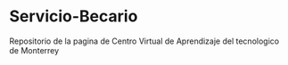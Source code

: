 # Servicio-Becario

Repositorio de la pagina de Centro Virtual de Aprendizaje del tecnologico de Monterrey
